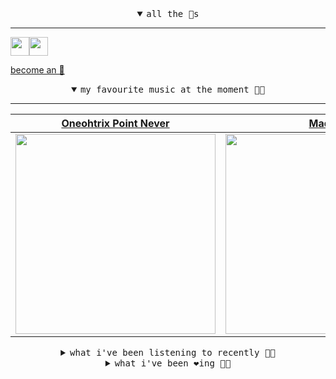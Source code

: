 <details open>

<summary align="center"><samp>all the 🥚s</samp></summary>
<hr />

<a href="https://github.com/pvinis"><img src="https://avatars.githubusercontent.com/u/100233?s=90&v=4" width="30" height="30" /><a href="https://github.com/maxPugh"><img src="https://avatars.githubusercontent.com/u/46350013?s=90&u=52a601eaa2d272b35477d096fe782ebf0a8a1f68&v=4" width="30" height="30" />

<samp><a href="https://github.com/bitttttten/bitttttten/stargazers">become an 🥚</a></samp>

</details>

<details open>

<summary align="center"><samp>my favourite music at the moment 🎵🎶</samp></summary>
<hr />

<!-- toc -->

| [Oneohtrix Point Never](https://open.spotify.com/artist/2wPDbhaGXCqROrVmwDdCrK)                                                                                  | [Madlib](https://open.spotify.com/artist/5LhTec3c7dcqBvpLRWbMcf)                                                                                                 | [Four Tet](https://open.spotify.com/artist/7Eu1txygG6nJttLHbZdQOh)                                                                                               | [Aphex Twin](https://open.spotify.com/artist/6kBDZFXuLrZgHnvmPu9NsG)                                                                                             |
| ---------------------------------------------------------------------------------------------------------------------------------------------------------------- | ---------------------------------------------------------------------------------------------------------------------------------------------------------------- | ---------------------------------------------------------------------------------------------------------------------------------------------------------------- | ---------------------------------------------------------------------------------------------------------------------------------------------------------------- |
| [<img src="https://i.scdn.co/image/0513eb98de7ee505153e9175f79e3fb59457c9aa" width="320" height="auto">](https://open.spotify.com/artist/2wPDbhaGXCqROrVmwDdCrK) | [<img src="https://i.scdn.co/image/e73ab683f7db79f808d05538cc4390b4e5d47804" width="320" height="auto">](https://open.spotify.com/artist/5LhTec3c7dcqBvpLRWbMcf) | [<img src="https://i.scdn.co/image/ab6761610000e5eb84e29d09b4917bec2700a0d7" width="320" height="auto">](https://open.spotify.com/artist/7Eu1txygG6nJttLHbZdQOh) | [<img src="https://i.scdn.co/image/5630c4ae80c6d8cb16f021fdf5b4fc28c90420ab" width="320" height="auto">](https://open.spotify.com/artist/6kBDZFXuLrZgHnvmPu9NsG) |

<!-- tocstop -->

</details>

<details>

<summary align="center"><samp>what i've been listening to recently 🎵🎶</samp></summary>
<hr />

<!-- toc -->

| [Couch<br />Shlohmo](https://open.spotify.com/track/3rqTaRej1rnEI814TO85gf)                                                                                     | [Xtal<br />Aphex Twin](https://open.spotify.com/track/7o2AeQZzfCERsRmOM86EcB)                                                                                   | [Relief, Pt.1<br />ASUNA, Jan Jelinek](https://open.spotify.com/track/2eInZi76CIwePOsZo0vPIs)                                                                   | [Lost But Never Alone<br />Oneohtrix Point Never](https://open.spotify.com/track/6RBV20Uk0tYnd3XwFFxWY9)                                                        |
| --------------------------------------------------------------------------------------------------------------------------------------------------------------- | --------------------------------------------------------------------------------------------------------------------------------------------------------------- | --------------------------------------------------------------------------------------------------------------------------------------------------------------- | --------------------------------------------------------------------------------------------------------------------------------------------------------------- |
| [<img src="https://i.scdn.co/image/f2b7e294fb3705f230c444b646d27b94f0446482" width="320" height="auto">](https://open.spotify.com/track/3rqTaRej1rnEI814TO85gf) | [<img src="https://i.scdn.co/image/5630c4ae80c6d8cb16f021fdf5b4fc28c90420ab" width="320" height="auto">](https://open.spotify.com/track/7o2AeQZzfCERsRmOM86EcB) | [<img src="https://i.scdn.co/image/0008820c98c9d03d765371d9c5a34f151629016c" width="320" height="auto">](https://open.spotify.com/track/2eInZi76CIwePOsZo0vPIs) | [<img src="https://i.scdn.co/image/0513eb98de7ee505153e9175f79e3fb59457c9aa" width="320" height="auto">](https://open.spotify.com/track/6RBV20Uk0tYnd3XwFFxWY9) |

<!-- tocstop -->

</details>

<details>

<summary align="center"><samp>what i've been ❤️ing 🎵🎶</samp></summary>
<hr />

<!-- toc -->

| [Shark Smile - Edit<br />Big Thief](https://open.spotify.com/album/4euM9oiB6RT6lHFOA47ZCA)                                                                      | [ingydar<br />Adrianne Lenker](https://open.spotify.com/album/2Qt8Z1LB3Fsrf6nhBNsvUJ)                                                                           | [Smalltown Boy - Spotify Singl…<br />Orville Peck](https://open.spotify.com/album/6O29X2hJNBL6TE2SSKQnmL)                                                       | [peppermint<br />lavender](https://open.spotify.com/album/556QP5oHeJuE4iuF8noifC)                                                                               |
| --------------------------------------------------------------------------------------------------------------------------------------------------------------- | --------------------------------------------------------------------------------------------------------------------------------------------------------------- | --------------------------------------------------------------------------------------------------------------------------------------------------------------- | --------------------------------------------------------------------------------------------------------------------------------------------------------------- |
| [<img src="https://i.scdn.co/image/ab67616d0000b2739135c802a3e5ad827fb23ed7" width="320" height="auto">](https://open.spotify.com/album/4euM9oiB6RT6lHFOA47ZCA) | [<img src="https://i.scdn.co/image/ab67616d0000b27393bfd4341f250a680c357dae" width="320" height="auto">](https://open.spotify.com/album/2Qt8Z1LB3Fsrf6nhBNsvUJ) | [<img src="https://i.scdn.co/image/ab67616d0000b273ef575710ee4498da67f1e23e" width="320" height="auto">](https://open.spotify.com/album/6O29X2hJNBL6TE2SSKQnmL) | [<img src="https://i.scdn.co/image/ab67616d0000b273f2f6793b7725a1a81b4b1805" width="320" height="auto">](https://open.spotify.com/album/556QP5oHeJuE4iuF8noifC) |

<!-- tocstop -->

</details>
